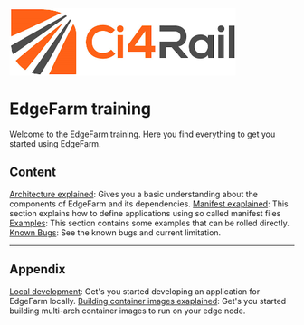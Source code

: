 <!--
paginate: true
title: EdgeFarm Training
header: 'EdgeFarm Training'
footer: '![height:25px](./img/ci4rail_logo.png)'
style: |
  header, footer {
    font-size: 10pt;
  }
  h1{
      padding: 0;
      margin: 0;
  }
  h2, h3{
      padding: 0;
      margin: 5px;
  }
  img[alt="logo"] { 
  height: 60px ; 
  }
-->

![logo](img/ci4rail_logo.png)
# EdgeFarm training

Welcome to the EdgeFarm training. Here you find everything to get you started using EdgeFarm.  

## Content

[Architecture explained](architecture.md): Gives you a basic understanding about the components of EdgeFarm and its dependencies.
[Manifest exaplained](manifest.md): This section explains how to define applications using so called manifest files
[Examples](examples.md): This section contains some examples that can be rolled directly.  
[Known Bugs](known_bugs.md): See the known bugs and current limitation.  

---

## Appendix

[Local development](local_dev.md): Get's you started developing an application for EdgeFarm locally.
[Building container images exaplained](building_images.md): Get's you started building multi-arch container images to run on your edge node.
